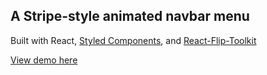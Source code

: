 ## A Stripe-style animated navbar menu

Built with React, [Styled Components](https://www.styled-components.com/), and [React-Flip-Toolkit](https://github.com/aholachek/react-flip-toolkit)

[View demo here](http://aholachek.github.io/react-stripe-menu)

